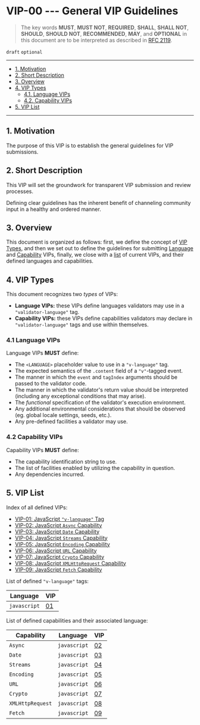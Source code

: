 <!-- markdownlint-disable MD043 -->

# VIP-00 --- General VIP Guidelines

> The key words **MUST**, **MUST NOT**, **REQUIRED**, **SHALL**, **SHALL NOT**, **SHOULD**, **SHOULD NOT**, **RECOMMENDED**, **MAY**, and **OPTIONAL** in this document are to be interpreted as described in [RFC 2119](https://www.rfc-editor.org/rfc/rfc2119.txt).

`draft` `optional`

---

- [1. Motivation](#1-motivation)
- [2. Short Description](#2-short-description)
- [3. Overview](#3-overview)
- [4. VIP Types](#4-vip-types)
  - [4.1. Language VIPs](#41-language-vips)
  - [4.2. Capability VIPs](#42-capability-vips)
- [5. VIP List](#5-vip-list)

---

## 1. Motivation

The purpose of this VIP is to establish the general guidelines for VIP submissions.

## 2. Short Description

This VIP will set the groundwork for transparent VIP submission and review processes.

Defining clear guidelines has the inherent benefit of channeling community input in a healthy and ordered manner.

## 3. Overview

This document is organized as follows: first, we define the concept of [VIP Types](#4-vip-types), and then we set out to define the guidelines for submitting [Language](#41-language-vips) and [Capability](#42-capability-vips) VIPs, finally, we close with a [list](#5-vip-list) of current VIPs, and their defined languages and capabilities.

## 4. VIP Types

This document recognizes two _types_ of VIPs:

- **Language VIPs:** these VIPs define languages validators may use in a `"validator-language"` tag.
- **Capability VIPs:** these VIPs define capabilities validators may declare in `"validator-language"` tags and use within themselves.

### 4.1 Language VIPs

Language VIPs **MUST** define:

- The `<LANGUAGE>` placeholder value to use in a `"v-language"` tag.
- The expected semantics of the `.content` field of a `"v"`-tagged event.
- The manner in which the `event` and `tagIndex` arguments should be passed to the validator code.
- The manner in which the validator's return value should be interpreted (including any exceptional conditions that may arise).
- The _functional_ specification of the validator's execution environment.
- Any additional environmental considerations that should be observed (eg. global locale settings, seeds, etc.).
- Any pre-defined facilities a validator may use.

### 4.2 Capability VIPs

Capability VIPs **MUST** define:

- The capability identification string to use.
- The list of facilities enabled by utilizing the capability in question.
- Any dependencies incurred.

## 5. VIP List

Index of all defined VIPs:

- [VIP-01: JavaScript `"v-language"` Tag](vip-01.md)
- [VIP-02: JavaScript `Async` Capability](vip-02.md)
- [VIP-03: JavaScript `Date` Capability](vip-03.md)
- [VIP-04: JavaScript `Streams` Capability](vip-04.md)
- [VIP-05: JavaScript `Encoding` Capability](vip-05.md)
- [VIP-06: JavaScript `URL` Capability](vip-06.md)
- [VIP-07: JavaScript `Crypto` Capability](vip-07.md)
- [VIP-08: JavaScript `XMLHttpRequest` Capability](vip-08.md)
- [VIP-09: JavaScript `Fetch` Capability](vip-09.md)

List of defined `"v-language"` tags:

| Language     | VIP             |
| ------------ | --------------- |
| `javascript` | [01](vip-01.md) |

List of defined capabilities and their associated language:

| Capability       | Language     | VIP             |
| ---------------- | ------------ | --------------- |
| `Async`          | `javascript` | [02](vip-02.md) |
| `Date`           | `javascript` | [03](vip-03.md) |
| `Streams`        | `javascript` | [04](vip-04.md) |
| `Encoding`       | `javascript` | [05](vip-05.md) |
| `URL`            | `javascript` | [06](vip-06.md) |
| `Crypto`         | `javascript` | [07](vip-07.md) |
| `XMLHttpRequest` | `javascript` | [08](vip-08.md) |
| `Fetch`          | `javascript` | [09](vip-09.md) |
